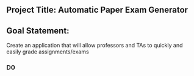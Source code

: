 ## Project Title: Automatic Paper Exam Generator
## Goal Statement: 
Create an application that will allow professors and TAs to quickly and easily grade assignments/exams

### D0
